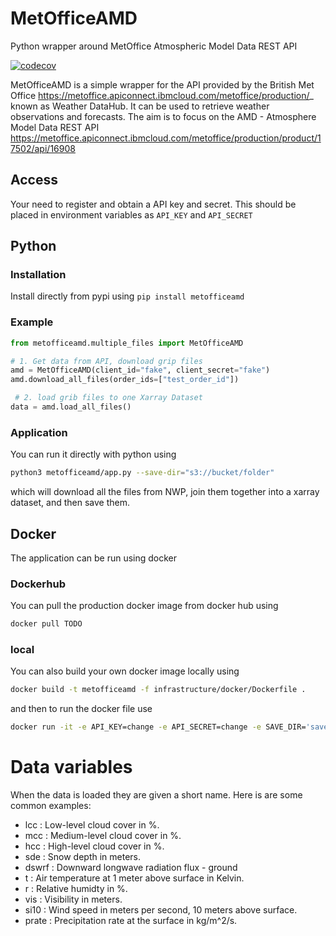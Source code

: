 # MetOfficeAMD
Python wrapper around MetOffice Atmospheric Model Data REST API

[![codecov](https://codecov.io/gh/openclimatefix/MetOfficeAMD/branch/main/graph/badge.svg?token=64JOBKZNCI)](https://codecov.io/gh/openclimatefix/MetOfficeAMD)

MetOfficeAMD is a simple wrapper for the API provided by the British Met Office <https://metoffice.apiconnect.ibmcloud.com/metoffice/production/>_ known as Weather DataHub. It can be used to retrieve weather observations and forecasts. The aim is to focus on the AMD - Atmosphere Model Data REST API <https://metoffice.apiconnect.ibmcloud.com/metoffice/production/product/17502/api/16908>

## Access
Your need to register and obtain a API key and secret. This should be placed in environment variables as `API_KEY` and `API_SECRET`

## Python

### Installation

Install directly from pypi using
```pip install metofficeamd```

### Example

```python
from metofficeamd.multiple_files import MetOfficeAMD

# 1. Get data from API, download grip files
amd = MetOfficeAMD(client_id="fake", client_secret="fake")
amd.download_all_files(order_ids=["test_order_id"])

 # 2. load grib files to one Xarray Dataset
data = amd.load_all_files()
```

### Application

You can run it directly with python using 
```bash
python3 metofficeamd/app.py --save-dir="s3://bucket/folder"
```
which will download all the files from NWP, join them together into a xarray dataset, and then save them.

## Docker
The application can be run using docker
### Dockerhub

You can pull the production docker image from docker hub using
```bash
docker pull TODO
```

### local
You can also build your own docker image locally using
```bash
docker build -t metofficeamd -f infrastructure/docker/Dockerfile .
```
and then to run the docker file use
```bash
docker run -it -e API_KEY=change -e API_SECRET=change -e SAVE_DIR='save_dir' metofficeamd
```

# Data variables

When the data is loaded they are given a short name. Here is are some common examples:
- lcc   : Low-level cloud cover in %.
- mcc   : Medium-level cloud cover in %.
- hcc   : High-level cloud cover in %.
- sde   : Snow depth in meters.
- dswrf : Downward longwave radiation flux - ground
- t     : Air temperature at 1 meter above surface in Kelvin.
- r     : Relative humidty in %.
- vis   : Visibility in meters.
- si10  : Wind speed in meters per second, 10 meters above surface.
- prate : Precipitation rate at the surface in kg/m^2/s.
